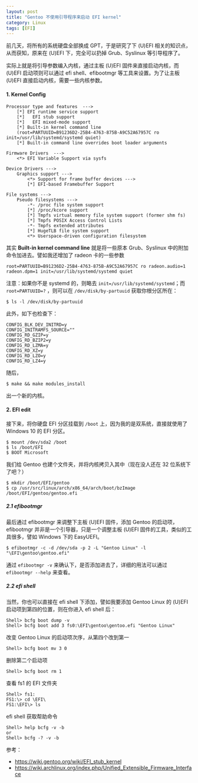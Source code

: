 ```yaml
---
layout: post
title: "Gentoo 不使用引导程序来启动 EFI kernel"
category: Linux
tags: [EFI]
---
```


前几天，将所有的系统硬盘全部换成 GPT，于是研究了下 (U)EFI 相关的知识点，从而获知，原来在 (U)EFI 下，完全可以扔掉 Grub、Syslinux 等引导程序了。

实际上就是将引导参数编入内核，通过主板 (U)EFI 固件来直接启动内核，而 (U)EFI 启动项则可以通过 efi shell、efibootmgr 等工具来设置。为了让主板 (U)EFI 直接启动内核，需要一些内核参数。

#### 1. Kernel Config

```
Processor type and features  --->
    [*] EFI runtime service support
    [*]   EFI stub support
    [*]   EFI mixed-mode support
    [*] Built-in kernel command line
    (root=PARTUUID=B91236D2-25B4-4763-875B-A9C52A67957C ro init=/usr/lib/systemd/systemd quiet)
    [*] Built-in command line overrides boot loader arguments
```

<!-- more -->
```
Firmware Drivers  --->
    <*> EFI Variable Support via sysfs
```

```
Device Drivers --->
    Graphics support --->
        <*> Support for frame buffer devices --->
        [*] EFI-based Framebuffer Support
```

```
File systems --->
    Pseudo filesystems --->
        -*- /proc file system support
        [*] /proc/kcore support
        [*] Tmpfs virtual memory file system support (former shm fs)
        [*] Tmpfs POSIX Access Control Lists
        -*- Tmpfs extended attributes
        [*] HugeTLB file system support
        <*> Userspace-driven configuration filesystem
```

其实 **Built-in kernel command line** 就是将一些原本 Grub、Syslinux 中的附加命令加进去。譬如我还增加了 radeon 卡的一些参数

```
root=PARTUUID=B91236D2-25B4-4763-875B-A9C52A67957C ro radeon.audio=1 radeon.dpm=1 init=/usr/lib/systemd/systemd quiet
```

注意：如果你不是 systemd 的，则略去 `init=/usr/lib/systemd/systemd`；而 `root=PARTUUID=?` ，则可以在 `/dev/disk/by-partuuid` 获取你根分区所在：

```
$ ls -l /dev/disk/by-partuuid
```

此外，如下也检查下：

```
CONFIG_BLK_DEV_INITRD=y
CONFIG_INITRAMFS_SOURCE=""
CONFIG_RD_GZIP=y
CONFIG_RD_BZIP2=y
CONFIG_RD_LZMA=y
CONFIG_RD_XZ=y
CONFIG_RD_LZO=y
CONFIG_RD_LZ4=y
```

随后，

```
$ make && make modules_install
```

出一个新的内核。

#### 2. EFI edit

接下来，将你硬盘 EFI 分区挂载到 `/boot` 上，因为我的是双系统，直接就使用了 Windows 10 的 EFI 分区。

```
$ mount /dev/sda2 /boot
$ ls /boot/EFI
$ BOOT Microsoft
```

我们给 Gentoo 也建个文件夹，并将内核拷贝入其中（现在没人还在 32 位系统下了吧？）

```
$ mkdir /boot/EFI/gentoo
$ cp /usr/src/linux/arch/x86_64/arch/boot/bzImage /boot/EFI/gentoo/gentoo.efi
```

##### 2.1 efibootmgr

最后通过 efibootmgr 来调整下主板 (U)EFI 固件，添加 Gentoo 的启动项，efibootmgr 并非是一个引导器，只是一个调整主板 (U)EFI 固件的工具，类似的工具很多，譬如 Windows 下的 EasyUEFI。

```
$ efibootmgr -c -d /dev/sda -p 2 -L "Gentoo Linux" -l "\EFI\gentoo\gentoo.efi"
```

通过 `efibootmgr -v` 来确认下，是否添加进去了，详细的用法可以通过 `efibootmgr --help` 来查看。

##### 2.2 efi shell

当然，你也可以直接在 efi shell 下添加，譬如我要添加 Gentoo Linux 的 (U)EFI 启动项到第四的位置，则在你进入 efi shell 后：

```
Shell> bcfg boot dump -v
Shell> bcfg boot add 3 fs0:\EFI\gentoo\gentoo.efi "Gentoo Linux"
```

改变 Gentoo Linux 的启动项次序，从第四个改到第一

```
Shell> bcfg boot mv 3 0
```

删除第二个启动项

```
Shell> bcfg boot rm 1
```

查看 fs1 的 EFI 文件夹

```
Shell> fs1:
FS1:\> cd \EFI\
FS1:\EFI\> ls
```

efi shell 获取帮助命令

```
Shell> help bcfg -v -b
or
Shell> bcfg -? -v -b
```

参考：

- <https://wiki.gentoo.org/wiki/EFI_stub_kernel>
- <https://wiki.archlinux.org/index.php/Unified_Extensible_Firmware_Interface>